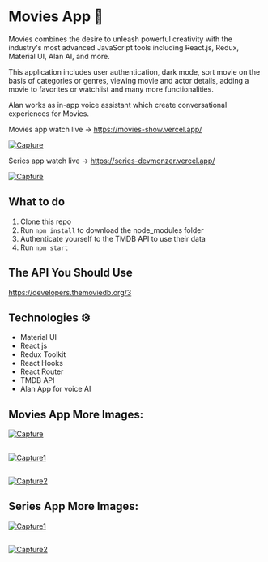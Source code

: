 # Movies App 🎥

Movies combines the desire to unleash powerful creativity with the industry's most advanced JavaScript tools including React.js, Redux, Material UI, Alan AI, and more.

This application includes user authentication, dark mode, sort movie on the basis of categories or genres, viewing movie and actor details, adding a movie to favorites or watchlist and many more functionalities.

Alan works as in-app voice assistant which create conversational experiences for Movies.
 
Movies app watch live -> https://movies-show.vercel.app/

<a href="https://ibb.co/t23x9WC"><img src="https://i.ibb.co/4SJYH5N/Capture.jpg" alt="Capture" border="0"></a>

Series app watch live -> https://series-devmonzer.vercel.app/

<a href="https://ibb.co/6PQTgWc"><img src="https://i.ibb.co/9TP1srm/Capture.jpg" alt="Capture" border="0"></a>

## What to do  
1. Clone this repo     
2. Run `npm install` to download the node_modules folder  
3. Authenticate yourself to the TMDB API to use their data
4. Run `npm start`

## The API You Should Use 
https://developers.themoviedb.org/3

## Technologies ⚙️   
 
* Material UI
* React js
* Redux Toolkit
* React Hooks
* React Router
* TMDB API
* Alan App for voice AI

## Movies App More Images:

<a href="https://ibb.co/qpqHhxL"><img src="https://i.ibb.co/FzZQcnk/Capture.jpg" alt="Capture" border="0"></a>
##
<a href="https://ibb.co/gvXwLxq"><img src="https://i.ibb.co/7gTVdqM/Capture1.jpg" alt="Capture1" border="0"></a>
##
<a href="https://ibb.co/0XPrCV5"><img src="https://i.ibb.co/PYBgczk/Capture2.jpg" alt="Capture2" border="0"></a>
##
## Series App More Images:
<a href="https://ibb.co/XsZyy46"><img src="https://i.ibb.co/SnXQQxH/Capture1.jpg" alt="Capture1" border="0"></a>
##
<a href="https://ibb.co/nz1SP4H"><img src="https://i.ibb.co/r4pJdqC/Capture2.jpg" alt="Capture2" border="0"></a>
